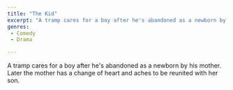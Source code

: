 ```yaml
---
title: "The Kid"
excerpt: "A tramp cares for a boy after he's abandoned as a newborn by his mother. Later the mother has a change of heart and aches to be reunited with her son."
genres: 
 - Comedy
 - Drama

---
```


A tramp cares for a boy after he's abandoned as a newborn by his mother. Later the mother has a change of heart and aches to be reunited with her son.
